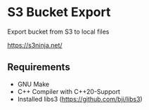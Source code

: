 # S3 Bucket Export

Export bucket from S3 to local files  
  
https://s3ninja.net/  


## Requirements
- GNU Make
- C++ Compiler with C++20-Support
- Installed libs3 (https://github.com/bji/libs3)



